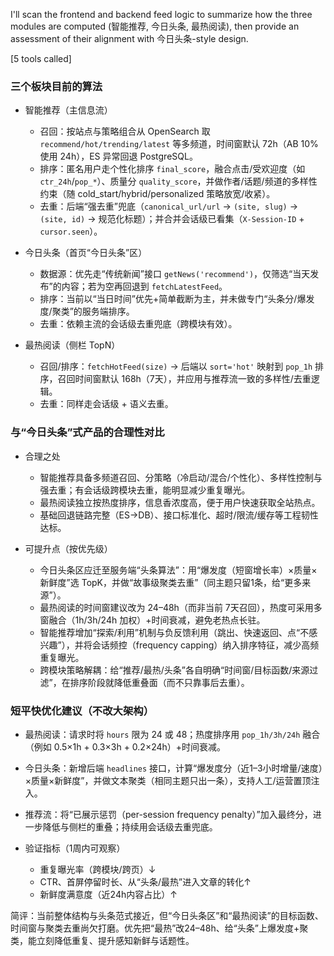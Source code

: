 I'll scan the frontend and backend feed logic to summarize how the three modules are computed (智能推荐, 今日头条, 最热阅读), then provide an assessment of their alignment with 今日头条-style design.

[5 tools called]

### 三个板块目前的算法

- 智能推荐（主信息流）
  - 召回：按站点与策略组合从 OpenSearch 取 `recommend/hot/trending/latest` 等多频道，时间窗默认 72h（AB 10% 使用 24h），ES 异常回退 PostgreSQL。
  - 排序：匿名用户走个性化排序 `final_score`，融合点击/受欢迎度（如 `ctr_24h`/`pop_*`）、质量分 `quality_score`，并做作者/话题/频道的多样性约束（随 cold_start/hybrid/personalized 策略放宽/收紧）。
  - 去重：后端“强去重”兜底（`canonical_url/url` → `(site, slug)` → `(site, id)` → 规范化标题）；并合并会话级已看集（`X-Session-ID` + `cursor.seen`）。

- 今日头条（首页“今日头条”区）
  - 数据源：优先走“传统新闻”接口 `getNews('recommend')`，仅筛选“当天发布”的内容；若为空再回退到 `fetchLatestFeed`。
  - 排序：当前以“当日时间”优先+简单截断为主，并未做专门“头条分/爆发度/聚类”的服务端排序。
  - 去重：依赖主流的会话级去重兜底（跨模块有效）。

- 最热阅读（侧栏 TopN）
  - 召回/排序：`fetchHotFeed(size)` → 后端以 `sort='hot'` 映射到 `pop_1h` 排序，召回时间窗默认 168h（7天），并应用与推荐流一致的多样性/去重逻辑。
  - 去重：同样走会话级 + 语义去重。

### 与“今日头条”式产品的合理性对比

- 合理之处
  - 智能推荐具备多频道召回、分策略（冷启动/混合/个性化）、多样性控制与强去重；有会话级跨模块去重，能明显减少重复曝光。
  - 最热阅读独立按热度排序，信息香浓度高，便于用户快速获取全站热点。
  - 基础回退链路完整（ES→DB）、接口标准化、超时/限流/缓存等工程韧性达标。

- 可提升点（按优先级）
  - 今日头条区应迁至服务端“头条算法”：用“爆发度（短窗增长率）×质量×新鲜度”选 TopK，并做“故事级聚类去重”（同主题只留1条，给“更多来源”）。
  - 最热阅读的时间窗建议改为 24–48h（而非当前 7天召回），热度可采用多窗融合（1h/3h/24h 加权）+时间衰减，避免老热点长驻。
  - 智能推荐增加“探索/利用”机制与负反馈利用（跳出、快速返回、点“不感兴趣”），并将会话频控（frequency capping）纳入排序特征，减少高频重复曝光。
  - 跨模块策略解耦：给“推荐/最热/头条”各自明确“时间窗/目标函数/来源过滤”，在排序阶段就降低重叠面（而不只靠事后去重）。

### 短平快优化建议（不改大架构）
- 最热阅读：请求时将 `hours` 限为 24 或 48；热度排序用 `pop_1h/3h/24h` 融合（例如 0.5×1h + 0.3×3h + 0.2×24h）+时间衰减。
- 今日头条：新增后端 `headlines` 接口，计算“爆发度分（近1–3小时增量/速度）×质量×新鲜度”，并做文本聚类（相同主题只出一条），支持人工/运营置顶注入。
- 推荐流：将“已展示惩罚（per-session frequency penalty）”加入最终分，进一步降低与侧栏的重叠；持续用会话级去重兜底。

- 验证指标（1周内可观察）
  - 重复曝光率（跨模块/跨页）↓
  - CTR、首屏停留时长、从“头条/最热”进入文章的转化↑
  - 新鲜度满意度（近24h内容占比）↑

简评：当前整体结构与头条范式接近，但“今日头条区”和“最热阅读”的目标函数、时间窗与聚类去重尚欠打磨。优先把“最热”改24–48h、给“头条”上爆发度+聚类，能立刻降低重复、提升感知新鲜与话题性。